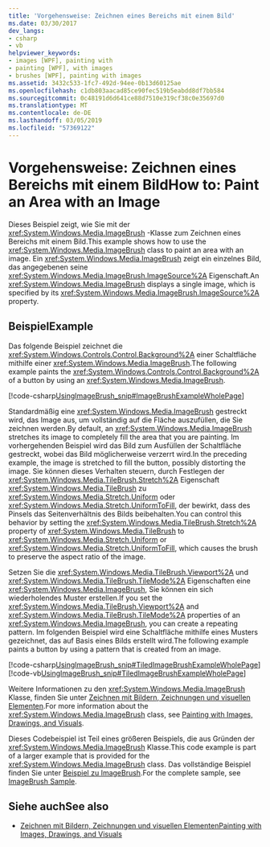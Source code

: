```yaml
---
title: 'Vorgehensweise: Zeichnen eines Bereichs mit einem Bild'
ms.date: 03/30/2017
dev_langs:
- csharp
- vb
helpviewer_keywords:
- images [WPF], painting with
- painting [WPF], with images
- brushes [WPF], painting with images
ms.assetid: 3432c533-1fc7-492d-94ee-0b13d60125ae
ms.openlocfilehash: c1db803aacad85ce90fec519b5eabdd8df7bb584
ms.sourcegitcommit: 0c48191d6d641ce88d7510e319cf38c0e35697d0
ms.translationtype: MT
ms.contentlocale: de-DE
ms.lasthandoff: 03/05/2019
ms.locfileid: "57369122"
---
```

# <a name="how-to-paint-an-area-with-an-image"></a><span data-ttu-id="fbd17-102">Vorgehensweise: Zeichnen eines Bereichs mit einem Bild</span><span class="sxs-lookup"><span data-stu-id="fbd17-102">How to: Paint an Area with an Image</span></span>
<span data-ttu-id="fbd17-103">Dieses Beispiel zeigt, wie Sie mit der <xref:System.Windows.Media.ImageBrush> -Klasse zum Zeichnen eines Bereichs mit einem Bild.</span><span class="sxs-lookup"><span data-stu-id="fbd17-103">This example shows how to use the <xref:System.Windows.Media.ImageBrush> class to paint an area with an image.</span></span> <span data-ttu-id="fbd17-104">Ein <xref:System.Windows.Media.ImageBrush> zeigt ein einzelnes Bild, das angegebenen seine <xref:System.Windows.Media.ImageBrush.ImageSource%2A> Eigenschaft.</span><span class="sxs-lookup"><span data-stu-id="fbd17-104">An <xref:System.Windows.Media.ImageBrush> displays a single image, which is specified by its <xref:System.Windows.Media.ImageBrush.ImageSource%2A> property.</span></span>  
  
## <a name="example"></a><span data-ttu-id="fbd17-105">Beispiel</span><span class="sxs-lookup"><span data-stu-id="fbd17-105">Example</span></span>  
 <span data-ttu-id="fbd17-106">Das folgende Beispiel zeichnet die <xref:System.Windows.Controls.Control.Background%2A> einer Schaltfläche mithilfe einer <xref:System.Windows.Media.ImageBrush>.</span><span class="sxs-lookup"><span data-stu-id="fbd17-106">The following example paints the <xref:System.Windows.Controls.Control.Background%2A> of a button by using an <xref:System.Windows.Media.ImageBrush>.</span></span>  
  
 [!code-csharp[UsingImageBrush_snip#ImageBrushExampleWholePage](~/samples/snippets/csharp/VS_Snippets_Wpf/UsingImageBrush_snip/CSharp/PaintingWithImagesExample.cs#imagebrushexamplewholepage)]  
  
 <span data-ttu-id="fbd17-107">Standardmäßig eine <xref:System.Windows.Media.ImageBrush> gestreckt wird, das Image aus, um vollständig auf die Fläche auszufüllen, die Sie zeichnen werden.</span><span class="sxs-lookup"><span data-stu-id="fbd17-107">By default, an <xref:System.Windows.Media.ImageBrush> stretches its image to completely fill the area that you are painting.</span></span> <span data-ttu-id="fbd17-108">Im vorhergehenden Beispiel wird das Bild zum Ausfüllen der Schaltfläche gestreckt, wobei das Bild möglicherweise verzerrt wird.</span><span class="sxs-lookup"><span data-stu-id="fbd17-108">In the preceding example, the image is stretched to fill the button, possibly distorting the image.</span></span> <span data-ttu-id="fbd17-109">Sie können dieses Verhalten steuern, durch Festlegen der <xref:System.Windows.Media.TileBrush.Stretch%2A> Eigenschaft <xref:System.Windows.Media.TileBrush> zu <xref:System.Windows.Media.Stretch.Uniform> oder <xref:System.Windows.Media.Stretch.UniformToFill>, der bewirkt, dass des Pinsels das Seitenverhältnis des Bilds beibehalten.</span><span class="sxs-lookup"><span data-stu-id="fbd17-109">You can control this behavior by setting the <xref:System.Windows.Media.TileBrush.Stretch%2A> property of <xref:System.Windows.Media.TileBrush> to <xref:System.Windows.Media.Stretch.Uniform> or <xref:System.Windows.Media.Stretch.UniformToFill>, which causes the brush to preserve the aspect ratio of the image.</span></span>  
  
 <span data-ttu-id="fbd17-110">Setzen Sie die <xref:System.Windows.Media.TileBrush.Viewport%2A> und <xref:System.Windows.Media.TileBrush.TileMode%2A> Eigenschaften eine <xref:System.Windows.Media.ImageBrush>, Sie können ein sich wiederholendes Muster erstellen.</span><span class="sxs-lookup"><span data-stu-id="fbd17-110">If you set the <xref:System.Windows.Media.TileBrush.Viewport%2A> and <xref:System.Windows.Media.TileBrush.TileMode%2A> properties of an <xref:System.Windows.Media.ImageBrush>, you can create a repeating pattern.</span></span> <span data-ttu-id="fbd17-111">Im folgenden Beispiel wird eine Schaltfläche mithilfe eines Musters gezeichnet, das auf Basis eines Bilds erstellt wird.</span><span class="sxs-lookup"><span data-stu-id="fbd17-111">The following example paints a button by using a pattern that is created from an image.</span></span>  
  
 [!code-csharp[UsingImageBrush_snip#TiledImageBrushExampleWholePage](~/samples/snippets/csharp/VS_Snippets_Wpf/UsingImageBrush_snip/CSharp/TiledImageBrushExample.cs#tiledimagebrushexamplewholepage)]
 [!code-vb[UsingImageBrush_snip#TiledImageBrushExampleWholePage](~/samples/snippets/visualbasic/VS_Snippets_Wpf/UsingImageBrush_snip/VisualBasic/TiledImageBrushExample.vb#tiledimagebrushexamplewholepage)]  
  
 <span data-ttu-id="fbd17-112">Weitere Informationen zu den <xref:System.Windows.Media.ImageBrush> Klasse, finden Sie unter [Zeichnen mit Bildern, Zeichnungen und visuellen Elementen](painting-with-images-drawings-and-visuals.md).</span><span class="sxs-lookup"><span data-stu-id="fbd17-112">For more information about the <xref:System.Windows.Media.ImageBrush> class, see [Painting with Images, Drawings, and Visuals](painting-with-images-drawings-and-visuals.md).</span></span>  
  
 <span data-ttu-id="fbd17-113">Dieses Codebeispiel ist Teil eines größeren Beispiels, die aus Gründen der <xref:System.Windows.Media.ImageBrush> Klasse.</span><span class="sxs-lookup"><span data-stu-id="fbd17-113">This code example is part of a larger example that is provided for the <xref:System.Windows.Media.ImageBrush> class.</span></span> <span data-ttu-id="fbd17-114">Das vollständige Beispiel finden Sie unter [Beispiel zu ImageBrush](https://go.microsoft.com/fwlink/?LinkID=160005).</span><span class="sxs-lookup"><span data-stu-id="fbd17-114">For the complete sample, see [ImageBrush Sample](https://go.microsoft.com/fwlink/?LinkID=160005).</span></span>  
  
## <a name="see-also"></a><span data-ttu-id="fbd17-115">Siehe auch</span><span class="sxs-lookup"><span data-stu-id="fbd17-115">See also</span></span>
- [<span data-ttu-id="fbd17-116">Zeichnen mit Bildern, Zeichnungen und visuellen Elementen</span><span class="sxs-lookup"><span data-stu-id="fbd17-116">Painting with Images, Drawings, and Visuals</span></span>](painting-with-images-drawings-and-visuals.md)

